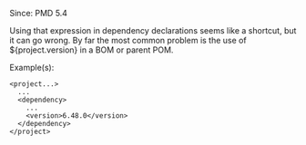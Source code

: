 Since: PMD 5.4

Using that expression in dependency declarations seems like a shortcut, but it can go wrong.
By far the most common problem is the use of ${project.version} in a BOM or parent POM.

Example(s):
```
<project...>
  ...
  <dependency>
    ...
    <version>6.48.0</version>
  </dependency>
</project>
```
